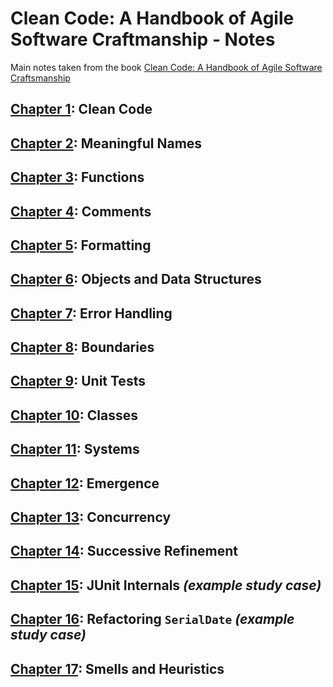 # Clean Code: A Handbook of Agile Software Craftmanship - Notes

Main notes taken from the book [Clean Code: A Handbook of Agile Software Craftsmanship](https://www.amazon.de/dp/0132350882/ref=cm_sw_em_r_mt_dp_U_Lu-wEbR4P412Q)

## [Chapter 1](./Chapter01): Clean Code
## [Chapter 2](./Chapter02): Meaningful Names
## [Chapter 3](./Chapter03): Functions
## [Chapter 4](./Chapter04): Comments
## [Chapter 5](./Chapter05): Formatting
## [Chapter 6](./Chapter06): Objects and Data Structures
## [Chapter 7](./Chapter07): Error Handling
## [Chapter 8](./Chapter08): Boundaries
## [Chapter 9](./Chapter09): Unit Tests
## [Chapter 10](./Chapter10): Classes
## [Chapter 11](./Chapter11): Systems
## [Chapter 12](./Chapter12): Emergence
## [Chapter 13](./Chapter13): Concurrency
## [Chapter 14](./Chapter14): Successive Refinement
## [Chapter 15](./Chapter15): JUnit Internals *(example study case)*
## [Chapter 16](./Chapter16): Refactoring `SerialDate` *(example study case)*
## [Chapter 17](./Chapter17): Smells and Heuristics
